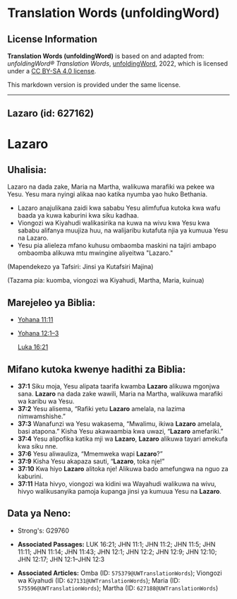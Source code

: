 # Translation Words (unfoldingWord)

## License Information

**Translation Words (unfoldingWord)** is based on and adapted from: _unfoldingWord® Translation Words_, [unfoldingWord](https://unfoldingword.org/utw), 2022, which is licensed under a [CC BY-SA 4.0 license](https://creativecommons.org/licenses/by-sa/4.0/legalcode.en).

This markdown version is provided under the same license.



--------------------------------

## Lazaro (id: 627162)

Lazaro
======

Uhalisia:
---------

Lazaro na dada zake, Maria na Martha, walikuwa marafiki wa pekee wa Yesu. Yesu mara nyingi alikaa nao katika nyumba yao huko Bethania.

* Lazaro anajulikana zaidi kwa sababu Yesu alimfufua kutoka kwa wafu baada ya kuwa kaburini kwa siku kadhaa.
* Viongozi wa Kiyahudi walikasirika na kuwa na wivu kwa Yesu kwa sababu alifanya muujiza huu, na walijaribu kutafuta njia ya kumuua Yesu na Lazaro.
* Yesu pia alieleza mfano kuhusu ombaomba maskini na tajiri ambapo ombaomba alikuwa mtu mwingine aliyeitwa "Lazaro."

(Mapendekezo ya Tafsiri: Jinsi ya Kutafsiri Majina)

(Tazama pia: kuomba, viongozi wa Kiyahudi, Martha, Maria, kuinua)

Marejeleo ya Biblia:
--------------------

* [Yohana 11:11](https://ref.ly/John11:11)
* [Yohana 12:1–3](https://ref.ly/John12:1-John12:3)

    [Luka 16:21](https://ref.ly/Luke16:21)

Mifano kutoka kwenye hadithi za Biblia:
---------------------------------------

* **37:1** Siku moja, Yesu alipata taarifa kwamba **Lazaro** alikuwa mgonjwa sana. **Lazaro** na dada zake wawili, Maria na Martha, walikuwa marafiki wa karibu wa Yesu.
* **37:2** Yesu alisema, “Rafiki yetu **Lazaro** amelala, na lazima nimwamshishe.”
* **37:3** Wanafunzi wa Yesu wakasema, “Mwalimu, ikiwa **Lazaro** amelala, basi atapona.” Kisha Yesu akawaambia kwa uwazi, “**Lazaro** amefariki.”
* **37:4** Yesu alipofika katika mji wa **Lazaro**, **Lazaro** alikuwa tayari amekufa kwa siku nne.
* **37:6** Yesu aliwauliza, “Mmemweka wapi **Lazaro**?”
* **37:9** Kisha Yesu akapaza sauti, “**Lazaro**, toka nje!”
* **37:10** Kwa hiyo **Lazaro** alitoka nje! Alikuwa bado amefungwa na nguo za kaburini.
* **37:11** Hata hivyo, viongozi wa kidini wa Wayahudi walikuwa na wivu, hivyo walikusanyika pamoja kupanga jinsi ya kumuua Yesu na **Lazaro**.

Data ya Neno:
-------------

* Strong's: G29760

* **Associated Passages:** LUK 16:21; JHN 11:1; JHN 11:2; JHN 11:5; JHN 11:11; JHN 11:14; JHN 11:43; JHN 12:1; JHN 12:2; JHN 12:9; JHN 12:10; JHN 12:17; JHN 12:1–JHN 12:3
* **Associated Articles:** Omba (ID: `575379@UWTranslationWords`); Viongozi wa Kiyahudi (ID: `627131@UWTranslationWords`); Maria (ID: `575596@UWTranslationWords`); Martha (ID: `627188@UWTranslationWords`)

